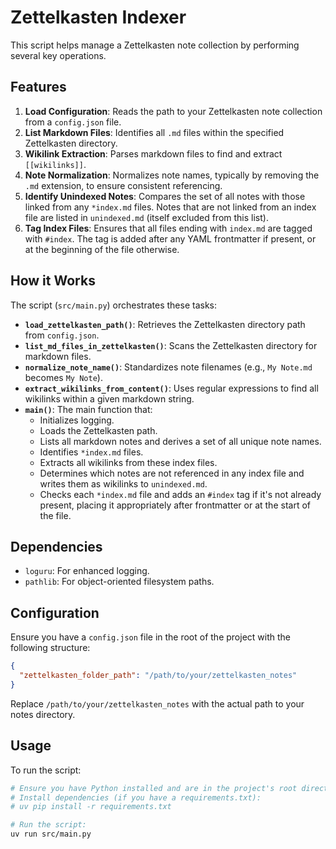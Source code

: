 # Zettelkasten Indexer

This script helps manage a Zettelkasten note collection by performing several key operations.

## Features

1.  **Load Configuration**: Reads the path to your Zettelkasten note collection from a `config.json` file.
2.  **List Markdown Files**: Identifies all `.md` files within the specified Zettelkasten directory.
3.  **Wikilink Extraction**: Parses markdown files to find and extract `[[wikilinks]]`.
4.  **Note Normalization**: Normalizes note names, typically by removing the `.md` extension, to ensure consistent referencing.
5.  **Identify Unindexed Notes**: Compares the set of all notes with those linked from any `*index.md` files. Notes that are not linked from an index file are listed in `unindexed.md` (itself excluded from this list).
6.  **Tag Index Files**: Ensures that all files ending with `index.md` are tagged with `#index`. The tag is added after any YAML frontmatter if present, or at the beginning of the file otherwise.

## How it Works

The script (`src/main.py`) orchestrates these tasks:

-   **`load_zettelkasten_path()`**: Retrieves the Zettelkasten directory path from `config.json`.
-   **`list_md_files_in_zettelkasten()`**: Scans the Zettelkasten directory for markdown files.
-   **`normalize_note_name()`**: Standardizes note filenames (e.g., `My Note.md` becomes `My Note`).
-   **`extract_wikilinks_from_content()`**: Uses regular expressions to find all wikilinks within a given markdown string.
-   **`main()`**: The main function that:
    -   Initializes logging.
    -   Loads the Zettelkasten path.
    -   Lists all markdown notes and derives a set of all unique note names.
    -   Identifies `*index.md` files.
    -   Extracts all wikilinks from these index files.
    -   Determines which notes are not referenced in any index file and writes them as wikilinks to `unindexed.md`.
    -   Checks each `*index.md` file and adds an `#index` tag if it's not already present, placing it appropriately after frontmatter or at the start of the file.

## Dependencies

-   `loguru`: For enhanced logging.
-   `pathlib`: For object-oriented filesystem paths.

## Configuration

Ensure you have a `config.json` file in the root of the project with the following structure:

```json
{
  "zettelkasten_folder_path": "/path/to/your/zettelkasten_notes"
}
```

Replace `/path/to/your/zettelkasten_notes` with the actual path to your notes directory.

## Usage

To run the script:

```bash
# Ensure you have Python installed and are in the project's root directory
# Install dependencies (if you have a requirements.txt):
# uv pip install -r requirements.txt

# Run the script:
uv run src/main.py